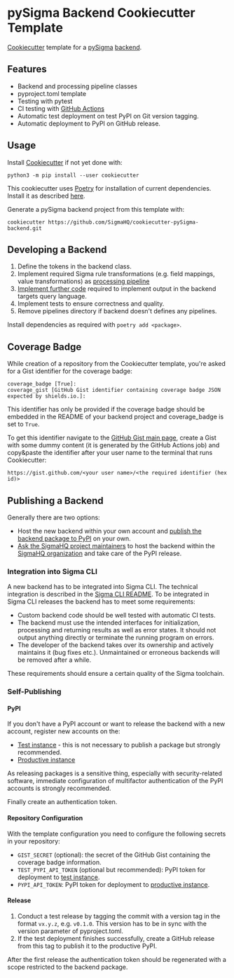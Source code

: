 # pySigma Backend Cookiecutter Template

[Cookiecutter](https://github.com/cookiecutter/cookiecutter) template for a
[pySigma](https://github.com/SigmaHQ/pySigma) [backend](https://sigmahq-pysigma.readthedocs.io/en/latest/Backends.html).

## Features

* Backend and processing pipeline classes
* pyproject.toml template
* Testing with pytest
* CI testing with [GitHub Actions](https://docs.github.com/en/actions)
* Automatic test deployment on test PyPI on Git version tagging.
* Automatic deployment to PyPI on GitHub release.

## Usage

Install [Cookiecutter](https://cookiecutter.readthedocs.io/en/latest/installation.html) if not yet done with:

```
python3 -m pip install --user cookiecutter
```

This cookiecutter uses [Poetry](https://python-poetry.org) for installation of current dependencies. Install it as
described [here](https://python-poetry.org/docs/#installation).

Generate a pySigma backend project from this template with:

```
cookiecutter https://github.com/SigmaHQ/cookiecutter-pySigma-backend.git
```

## Developing a Backend

1. Define the tokens in the backend class.
1. Implement required Sigma rule transformations (e.g. field mappings, value transformations) as [processing
   pipeline](https://sigmahq-pysigma.readthedocs.io/en/latest/Processing_Pipelines.html#processing-pipeline)
1. [Implement further code](https://sigmahq-pysigma.readthedocs.io/en/latest/Backends.html) required to implement output
   in the backend targets query language.
1. Implement tests to ensure correctness and quality.
1. Remove pipelines directory if backend doesn't defines any pipelines.

Install dependencies as required with `poetry add <package>`.

## Coverage Badge

While creation of a repository from the Cookiecutter template, you're asked for a Gist identifier for the coverage
badge:

```
coverage_badge [True]:
coverage_gist [GitHub Gist identifier containing coverage badge JSON expected by shields.io.]:
```

This identifier has only be provided if the coverage badge should be embedded in the README of your backend project and
coverage_badge is set to `True`.

To get this identifier navigate to the [GitHub Gist main page](https://gist.github.com/), create a Gist with some
dummy content (it is generated by the GitHub Actions job) and copy&paste the identifier after your user name to the
terminal that runs Cookiecutter:

```
https://gist.github.com/<your user name>/<the required identifier (hex id)>
```

## Publishing a Backend

Generally there are two options:

* Host the new backend within your own account and [publish the backend package to PyPI](https://packaging.python.org/en/latest/tutorials/packaging-projects/) on your
  own.
* [Ask the SigmaHQ project maintainers](https://github.com/SigmaHQ/pySigma/discussions/new) to host the backend within
  the [SigmaHQ organization](https://github.com/SigmaHQ) and take care of the PyPI release.

### Integration into Sigma CLI

A new backend has to be integrated into Sigma CLI. The technical integration is described in the [Sigma CLI
README](https://github.com/SigmaHQ/sigma-cli#integration-of-backends-and-pipelines). To be integrated in Sigma CLI
releases the backend has to meet some requirements:

* Custom backend code should be well tested with automatic CI tests.
* The backend must use the intended interfaces for initialization, processing and returning results as well as error
  states. It should not output anything directly or terminate the running program on errors.
* The developer of the backend takes over its ownership and actively maintains it (bug fixes etc.). Unmaintained or
  erroneous backends will be removed after a while.

These requirements should ensure a certain quality of the Sigma toolchain.

### Self-Publishing

#### PyPI

If you don't have a PyPI account or want to release the backend with a new account, register new accounts on the:

* [Test instance](https://test.pypi.org/account/register/) - this is not necessary to publish a package but strongly
  recommended.
* [Productive instance](https://pypi.org/account/register/)

As releasing packages is a sensitive thing, especially with security-related software, immediate configuration of
multifactor authentication of the PyPI accounts is strongly recommended.

Finally create an authentication token.

#### Repository Configuration

With the template configuration you need to configure the following secrets in your repository:

* `GIST_SECRET` (optional): the secret of the GitHub Gist containing the coverage badge information.
* `TEST_PYPI_API_TOKEN` (optional but recommended): PyPI token for deployment to [test instance](https://test.pypi.org/).
* `PYPI_API_TOKEN`: PyPI token for deployment to [productive instance](https://pypi.org/).

#### Release

1. Conduct a test release by tagging the commit with a version tag in the format `vx.y.z`, e.g. `v0.1.0`. This version
   has to be in sync with the version parameter of pyproject.toml.
1. If the test deployment finishes successfully, create a GitHub release from this tag to publish it to the productive PyPI.

After the first release the authentication token should be regenerated with a scope restricted to the backend package.
